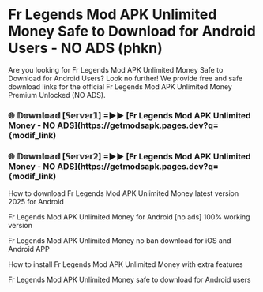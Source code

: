 # Fr Legends Mod APK Unlimited Money Safe to Download for Android Users - NO ADS (phkn)

Are you looking for Fr Legends Mod APK Unlimited Money Safe to Download for Android Users? Look no further! We provide free and safe download links for the official Fr Legends Mod APK Unlimited Money Premium Unlocked (NO ADS).

<h3> 🌐 𝔻𝕠𝕨𝕟𝕝𝕠𝕒𝕕 [𝕊𝕖𝕣𝕧𝕖𝕣𝟙] =►► [Fr Legends Mod APK Unlimited Money - NO ADS](https://getmodsapk.pages.dev?q={modif_link)</h3>

<h3> 🌐 𝔻𝕠𝕨𝕟𝕝𝕠𝕒𝕕 [𝕊𝕖𝕣𝕧𝕖𝕣𝟚] =►► [Fr Legends Mod APK Unlimited Money - NO ADS](https://getmodsapk.pages.dev?q={modif_link)</h3>

How to download Fr Legends Mod APK Unlimited Money latest version 2025 for Android

Fr Legends Mod APK Unlimited Money for Android [no ads] 100% working version

Fr Legends Mod APK Unlimited Money no ban download for iOS and Android APP

How to install Fr Legends Mod APK Unlimited Money with extra features

Fr Legends Mod APK Unlimited Money safe to download for Android users